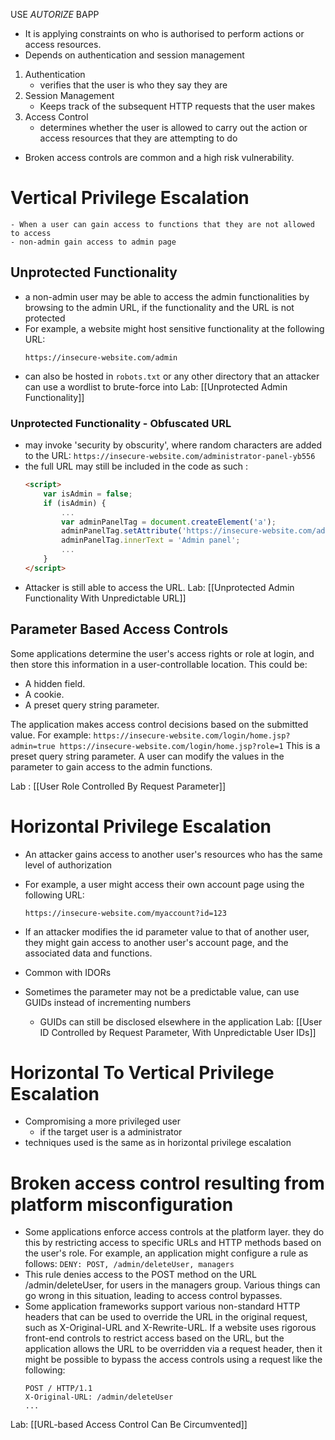 USE *AUTORIZE* BAPP
- It is applying constraints on who is authorised to perform actions or access resources. 
- Depends on authentication and session management
1. Authentication 
	- verifies that the user is who they say they are
2. Session Management
	- Keeps track of the subsequent HTTP requests that the user makes 
3. Access Control 
	- determines whether the user is allowed to carry out the action or access resources that they are attempting to do 
- Broken access controls are common and a high risk vulnerability.
# Vertical Privilege Escalation
	- When a user can gain access to functions that they are not allowed to access
	- non-admin gain access to admin page
## Unprotected Functionality 
- a non-admin user may be able to access the admin functionalities by browsing to the admin URL, if the functionality and the URL is not protected
- For example, a website might host sensitive functionality at the following URL:
	```url 
	https://insecure-website.com/admin
	```
- can also be hosted in `robots.txt` or any other directory that an attacker can use a wordlist to brute-force into
Lab: [[Unprotected Admin Functionality]]
### Unprotected Functionality - Obfuscated URL 
- may invoke 'security by obscurity', where random characters are added to the URL: 
`https://insecure-website.com/administrator-panel-yb556`
- the full URL may still be included in the code as such : 
	```html
	<script>
		var isAdmin = false;
		if (isAdmin) {
			...
			var adminPanelTag = document.createElement('a');
			adminPanelTag.setAttribute('https://insecure-website.com/administrator-panel-yb556');
			adminPanelTag.innerText = 'Admin panel';
			...
		}
	</script>
	```
- Attacker is still able to access the URL.
Lab: [[Unprotected Admin Functionality With Unpredictable URL]]
## Parameter Based Access Controls
 Some applications determine the user's access rights or role at login, and then store this information in a user-controllable location. This could be:
 - A hidden field.
 - A cookie.
 - A preset query string parameter.

The application makes access control decisions based on the submitted value. For example:
	```
	https://insecure-website.com/login/home.jsp?admin=true
	https://insecure-website.com/login/home.jsp?role=1
	```
This is a preset query string parameter. A user can modify the values in the parameter to gain access to the admin functions.

Lab : [[User Role Controlled By Request Parameter]]
# Horizontal Privilege Escalation
- An attacker gains access to another user's resources who has the same level of authorization
- For example, a user might access their own account page using the following URL:
	```URL
	https://insecure-website.com/myaccount?id=123
	```

- If an attacker modifies the id parameter value to that of another user, they might gain access to another user's account page, and the associated data and functions. 
- Common with IDORs
- Sometimes the parameter may not be a predictable value, can use GUIDs instead of incrementing numbers 
	- GUIDs can still be disclosed elsewhere in the application 
Lab: [[User ID Controlled by Request Parameter, With Unpredictable User IDs]]
# Horizontal To Vertical Privilege Escalation
- Compromising a more privileged user 
	- if the target user is a administrator
- techniques used is the same as in horizontal privilege escalation
# Broken access control resulting from platform misconfiguration
- Some applications enforce access controls at the platform layer. they do this by restricting access to specific URLs and HTTP methods based on the user's role. For example, an application might configure a rule as follows:
	`DENY: POST, /admin/deleteUser, managers`
- This rule denies access to the POST method on the URL /admin/deleteUser, for users in the managers group. Various things can go wrong in this situation, leading to access control bypasses.
- Some application frameworks support various non-standard HTTP headers that can be used to override the URL in the original request, such as X-Original-URL and X-Rewrite-URL. If a website uses rigorous front-end controls to restrict access based on the URL, but the application allows the URL to be overridden via a request header, then it might be possible to bypass the access controls using a request like the following:
	```
	POST / HTTP/1.1
	X-Original-URL: /admin/deleteUser
	...
	```
Lab: [[URL-based Access Control Can Be Circumvented]]